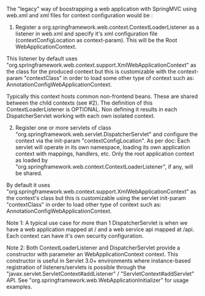 
The "legacy" way of boostrapping a web application with SpringMVC using web.xml and xml files for context configuration would be :

1) Register a org.springframework.web.context.ContextLoaderListener as a listener in web.xml and specify it's xml configuration file (contextConfigLocation as context-param). This will be the Root WebApplicationContext.

This listener by default uses "org.springframework.web.context.support.XmlWebApplicationContext" as the class for the produced context but this is customizable with the context-param "contextClass" in order to load some other type of context such as: AnnotationConfigWebApplicationContext.

Typically this context hosts common non-frontend beans. These are shared between the child contexts (see #2). The definition of this ContextLoaderListener is OPTIONAL. Non defining it results in each DispatcherServlet working with each own isolated context.

2) Register one or more servlets of class "org.springframework.web.servlet.DispatcherServlet" and configure the context via the init-param "contextConfigLocation". As per doc: Each servlet will operate in its own namespace, loading its own application context with mappings, handlers, etc. Only the root application context as loaded by "org.springframework.web.context.ContextLoaderListener", if any, will be shared.

By default it uses "org.springframework.web.context.support.XmlWebApplicationContext" as the context's class but this is customizable using the servlet init-param "contextClass" in order to load other type of context such as: AnnotationConfigWebApplicationContext.

Note 1: A typical use case for more than 1 DispatcherServlet is when we have a web application mapped at / and a web service api mapped at /api. Each context can have it's own security configuration.

Note 2: Both ContextLoaderListener and DispatcherServlet provide a constructor with parameter an WebApplicationContext context. This constructor is useful in Servlet 3.0+ environments where instance-based registration of listeners/servlets is possible through the "javax.servlet.ServletContext#addListener" / "ServletContext#addServlet" API. See "org.springframework.web.WebApplicationInitializer" for usage examples.
